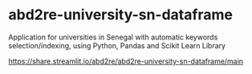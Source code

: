 # abd2re-university-sn-dataframe
Application for universities in Senegal with automatic keywords selection/indexing, using Python, Pandas and Scikit Learn Library

https://share.streamlit.io/abd2re/abd2re-university-sn-dataframe/main
